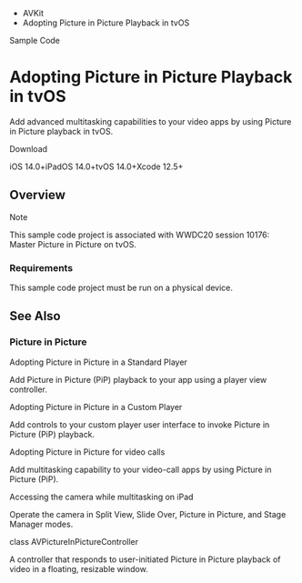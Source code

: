 

- AVKit
-  Adopting Picture in Picture Playback in tvOS 

Sample Code

# Adopting Picture in Picture Playback in tvOS

Add advanced multitasking capabilities to your video apps by using Picture in Picture playback in tvOS.

Download

iOS 14.0+iPadOS 14.0+tvOS 14.0+Xcode 12.5+

## Overview

Note

This sample code project is associated with WWDC20 session 10176: Master Picture in Picture on tvOS.

### Requirements

This sample code project must be run on a physical device.

## See Also

### Picture in Picture

Adopting Picture in Picture in a Standard Player

Add Picture in Picture (PiP) playback to your app using a player view controller.

Adopting Picture in Picture in a Custom Player

Add controls to your custom player user interface to invoke Picture in Picture (PiP) playback.

Adopting Picture in Picture for video calls

Add multitasking capability to your video-call apps by using Picture in Picture (PiP).

Accessing the camera while multitasking on iPad

Operate the camera in Split View, Slide Over, Picture in Picture, and Stage Manager modes.

class AVPictureInPictureController

A controller that responds to user-initiated Picture in Picture playback of video in a floating, resizable window.

